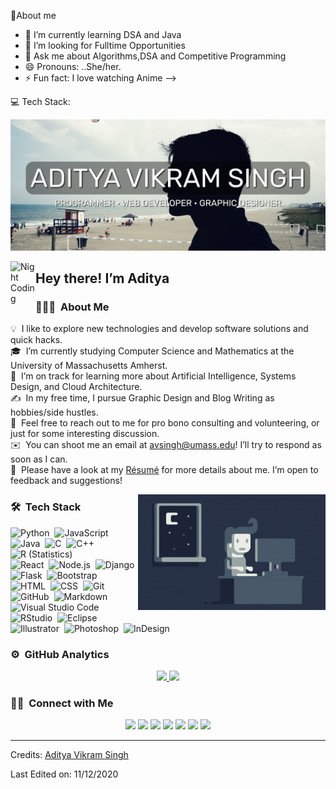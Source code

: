  💫About me 
 


- 🌱 I’m currently learning DSA and Java 
- 🤔 I’m looking for Fulltime Opportunities
- 💬 Ask me about Algorithms,DSA and Competitive Programming
- 😄 Pronouns: ..She/her.
- ⚡ Fun fact: I love watching Anime
-->

💻 Tech Stack:
  <p><img src="https://raw.githubusercontent.com/AVS1508/AVS1508/master/assets/Aditya%20Vikram%20Singh%20Banner.jpg" alt="Aditya Vikram Singh Banner"></p>
<p><img alt="Night Coding" src="./assets/Hand%20Wave.gif" width="40" align="left"></p><h2>Hey there! I’m Aditya</h2><p></p>
<!-- ## 👋 &nbsp;Hey there! I'm Aditya -->
<h3 id="-about-me">👨🏻‍💻 &nbsp;About Me</h3>
<p>💡 &nbsp;I like to explore new technologies and develop software solutions and quick hacks.<br>
🎓 &nbsp;I’m currently studying Computer Science and Mathematics at the University of Massachusetts Amherst.<br>
🌱 &nbsp;I’m on track for learning more about Artificial Intelligence, Systems Design, and Cloud Architecture.<br>
✍️ &nbsp;In my free time, I pursue Graphic Design and Blog Writing as hobbies/side hustles.<br>
💬 &nbsp;Feel free to reach out to me for pro bono consulting and volunteering, or just for some interesting discussion.<br>
✉️ &nbsp;You can shoot me an email at <a href="mailto:avsingh@umass.edu">avsingh@umass.edu</a>! I’ll try to respond as soon as I can.<br>
📄 &nbsp;Please have a look at my <a href="https://www.adityavsingh.com/resume.html">Résumé</a> for more details about me. I’m open to feedback and suggestions!</p>
<img alt="Night Coding" src="https://raw.githubusercontent.com/AVS1508/AVS1508/master/assets/Night-Coding.gif" align="right">
<h3 id="-tech-stack">🛠 &nbsp;Tech Stack</h3>
<p><img src="https://img.shields.io/badge/-Python-05122A?style=flat&amp;logo=python" alt="Python">&nbsp;
<img src="https://img.shields.io/badge/-JavaScript-05122A?style=flat&amp;logo=javascript" alt="JavaScript">&nbsp;
<img src="https://img.shields.io/badge/-Java-05122A?style=flat&amp;logo=Java&amp;logoColor=FFA518" alt="Java">&nbsp;
<img src="https://img.shields.io/badge/-C-05122A?style=flat&amp;logo=C&amp;logoColor=A8B9CC" alt="C">&nbsp;
<img src="https://img.shields.io/badge/-C++-05122A?style=flat&amp;logo=C%2B%2B&amp;logoColor=00599C" alt="C++">&nbsp;
<img src="https://img.shields.io/badge/-R-05122A?style=flat&amp;logo=R&amp;logoColor=276DC3" alt="R (Statistics)"><br>
<img src="https://img.shields.io/badge/-React-05122A?style=flat&amp;logo=react" alt="React">&nbsp;
<img src="https://img.shields.io/badge/-Node.js-05122A?style=flat&amp;logo=node.js" alt="Node.js">&nbsp;
<img src="https://img.shields.io/badge/-Django-05122A?style=flat&amp;logo=django&amp;logoColor=092E20" alt="Django">&nbsp;
<img src="https://img.shields.io/badge/-Flask-05122A?style=flat&amp;logo=flask" alt="Flask">&nbsp;
<img src="https://img.shields.io/badge/-Bootstrap-05122A?style=flat&amp;logo=bootstrap&amp;logoColor=563D7C" alt="Bootstrap"><br>
<img src="https://img.shields.io/badge/-HTML-05122A?style=flat&amp;logo=HTML5" alt="HTML">&nbsp;
<img src="https://img.shields.io/badge/-CSS-05122A?style=flat&amp;logo=CSS3&amp;logoColor=1572B6" alt="CSS">&nbsp;
<img src="https://img.shields.io/badge/-Git-05122A?style=flat&amp;logo=git" alt="Git">&nbsp;
<img src="https://img.shields.io/badge/-GitHub-05122A?style=flat&amp;logo=github" alt="GitHub">&nbsp;
<img src="https://img.shields.io/badge/-Markdown-05122A?style=flat&amp;logo=markdown" alt="Markdown"><br>
<img src="https://img.shields.io/badge/-Visual%20Studio%20Code-05122A?style=flat&amp;logo=visual-studio-code&amp;logoColor=007ACC" alt="Visual Studio Code">&nbsp;
<img src="https://img.shields.io/badge/-RStudio-05122A?style=flat&amp;logo=rstudio" alt="RStudio">&nbsp;
<img src="https://img.shields.io/badge/-Eclipse-05122A?style=flat&amp;logo=eclipse-ide&amp;logoColor=2C2255" alt="Eclipse"><br>
<img src="https://img.shields.io/badge/-Illustrator-05122A?style=flat&amp;logo=adobe-illustrator" alt="Illustrator">&nbsp;
<img src="https://img.shields.io/badge/-Photoshop-05122A?style=flat&amp;logo=adobe-photoshop" alt="Photoshop">&nbsp;
<img src="https://img.shields.io/badge/-InDesign-05122A?style=flat&amp;logo=adobe-indesign" alt="InDesign"></p>
<h3 id="️-github-analytics">⚙️ &nbsp;GitHub Analytics</h3>
<p align="center">
<a href="https://github.com/AVS1508">
  <img height="180em" src="https://github-readme-stats-eight-theta.vercel.app/api?username=AVS1508&amp;show_icons=true&amp;theme=algolia&amp;include_all_commits=true&amp;count_private=true">
  <img height="180em" src="https://github-readme-stats-eight-theta.vercel.app/api/top-langs/?username=AVS1508&amp;layout=compact&amp;langs_count=8&amp;theme=algolia">
</a>
</p>
<h3 id="-connect-with-me">🤝🏻 &nbsp;Connect with Me</h3>
<p align="center">
<a href="https://www.adityavsingh.com"><img src="https://img.shields.io/badge/-adityavsingh.com-3423A6?style=flat&amp;logo=Google-Chrome&amp;logoColor=white"></a>
<a href="https://linkedin.com/in/AVS1508"><img src="https://img.shields.io/badge/-Aditya%20Vikram%20Singh-0077B5?style=flat&amp;logo=Linkedin&amp;logoColor=white"></a>
<a href="mailto:avsingh@umass.edu"><img src="https://img.shields.io/badge/-avsingh@umass.edu-D14836?style=flat&amp;logo=Gmail&amp;logoColor=white"></a>
<a href="https://instagram.com/adityavs_"><img src="https://img.shields.io/badge/-@adityavs__-E4405F?style=flat&amp;logo=Instagram&amp;logoColor=white"></a>
<a href="https://facebook.com/AVS1508"><img src="https://img.shields.io/badge/-@AVS1508-1877F2?style=flat&amp;logo=Facebook&amp;logoColor=white"></a>
<a href="https://www.pinterest.ca/AVS1508"><img src="https://img.shields.io/badge/-@AVS1508-BD081C?style=flat&amp;logo=Pinterest&amp;logoColor=white"></a>
<a href="https://www.behance.net/AVS1508"><img src="https://img.shields.io/badge/-@AVS1508-1769FF?style=flat&amp;logo=Behance&amp;logoColor=white"></a>
</p>
<hr>
<p>Credits: <a href="https://github.com/AVS1508">Aditya Vikram Singh</a></p>
<p>Last Edited on: 11/12/2020</p> 



